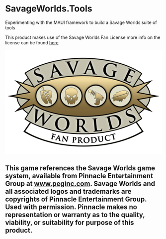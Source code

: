 # SavageWorlds.Tools
Experimenting with the MAUI framework to build a Savage Worlds suite of tools

This product makes use of the Savage Worlds Fan License more info on the license can be found [here](https://peginc.com/licensing/)

![Savage Worlds License](SavageWorlds.Tools/Resources/Images/SW_LOGO_FP_2018.png)
## This game references the Savage Worlds game system, available from Pinnacle Entertainment Group at www.peginc.com. Savage Worlds and all associated logos and trademarks are copyrights of Pinnacle Entertainment Group. Used with permission. Pinnacle makes no representation or warranty as to the quality, viability, or suitability for purpose of this product.